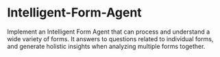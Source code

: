 # Intelligent-Form-Agent
Implement an Intelligent Form Agent that can process and understand a wide variety of forms. It answers to questions related to individual forms, and generate holistic insights when analyzing multiple forms together.
